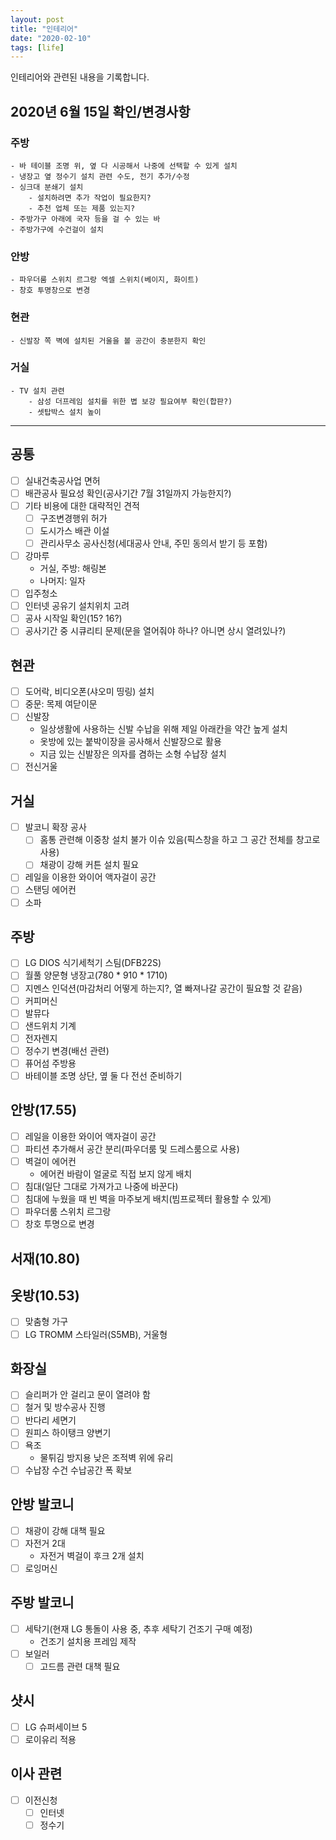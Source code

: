 ```yaml
---
layout: post
title: "인테리어"
date: "2020-02-10"
tags: [life]
---
```


인테리어와 관련된 내용을 기록합니다.

<!--more-->

## 2020년 6월 15일 확인/변경사항

### 주방
	- 바 테이블 조명 위, 옆 다 시공해서 나중에 선택할 수 있게 설치
	- 냉장고 옆 정수기 설치 관련 수도, 전기 추가/수정
	- 싱크대 분쇄기 설치
		- 설치하려면 추가 작업이 필요한지?
		- 추천 업체 또는 제품 있는지?
	- 주방가구 아래에 국자 등을 걸 수 있는 바
	- 주방가구에 수건걸이 설치

### 안방
	- 파우더룸 스위치 르그랑 엑셀 스위치(베이지, 화이트)
	- 창호 투명창으로 변경

### 현관
	- 신발장 쪽 벽에 설치된 거울을 볼 공간이 충분한지 확인

### 거실
	- TV 설치 관련
		- 삼성 더프레임 설치를 위한 볍 보강 필요여부 확인(합판?)
		- 셋탑박스 설치 높이

---

## 공통

- [ ] 실내건축공사업 면허
- [ ] 배관공사 필요성 확인(공사기간 7월 31일까지 가능한지?)
- [ ] 기타 비용에 대한 대략적인 견적
	- [ ] 구조변경행위 허가
	- [ ] 도시가스 배관 이설
	- [ ] 관리사무소 공사신청(세대공사 안내, 주민 동의서 받기 등 포함)
- [ ] 강마루
	- 거실, 주방: 해링본
	- 나머지: 일자
- [ ] 입주청소
- [ ] 인터넷 공유기 설치위치 고려
- [ ] 공사 시작일 확인(15? 16?)
- [ ] 공사기간 중 시큐리티 문제(문을 열어줘야 하나? 아니면 상시 열려있나?)

## 현관

- [ ] 도어락, 비디오폰(샤오미 띵링) 설치
- [ ] 중문: 목제 여닫이문
- [ ] 신발장
	- 일상생활에 사용하는 신발 수납을 위해 제일 아래칸을 약간 높게 설치
	- 옷방에 있는 붙박이장을 공사해서 신발장으로 활용
	- 지금 있는 신발장은 의자를 겸하는 소형 수납장 설치
- [ ] 전신거울

## 거실

- [ ] 발코니 확장 공사
	- [ ] 홈통 관련해 이중창 설치 불가 이슈 있음(픽스창을 하고 그 공간 전체를 창고로 사용)
	- [ ] 채광이 강해 커튼 설치 필요
- [ ] 레일을 이용한 와이어 액자걸이 공간
- [ ] 스탠딩 에어컨
- [ ] 소파

## 주방

- [ ] LG DIOS 식기세척기 스팀(DFB22S)
- [ ] 월풀 양문형 냉장고(780 * 910 * 1710)
- [ ] 지멘스 인덕션(마감처리 어떻게 하는지?, 열 빠져나갈 공간이 필요할 것 같음)
- [ ] 커피머신
- [ ] 발뮤다
- [ ] 샌드위치 기계
- [ ] 전자렌지
- [ ] 정수기 변경(배선 관련)
- [ ] 퓨어섬 주방용
- [ ] 바테이블 조명 상단, 옆 둘 다 전선 준비하기

## 안방(17.55)

- [ ] 레일을 이용한 와이어 액자걸이 공간
- [ ] 파티션 추가해서 공간 분리(파우더룸 및 드레스룸으로 사용)
- [ ] 벽걸이 에어컨
	- 에어컨 바람이 얼굴로 직접 보지 않게 배치
- [ ] 침대(일단 그대로 가져가고 나중에 바꾼다)
- [ ] 침대에 누웠을 때 빈 벽을 마주보게 배치(빔프로젝터 활용할 수 있게)
- [ ] 파우더룸 스위치 르그랑
- [ ] 창호 투명으로 변경

## 서재(10.80)

## 옷방(10.53)

- [ ] 맞춤형 가구
- [ ] LG TROMM 스타일러(S5MB), 거울형

## 화장실

- [ ] 슬리퍼가 안 걸리고 문이 열려야 함
- [ ] 철거 및 방수공사 진행
- [ ] 반다리 세면기
- [ ] 원피스 하이탱크 양변기
- [ ] 욕조
	- 물튀김 방지용 낮은 조적벽 위에 유리
- [ ] 수납장 수건 수납공간 폭 확보

## 안방 발코니

- [ ] 채광이 강해 대책 필요
- [ ] 자전거 2대
	- 자전거 벽걸이 후크 2개 설치
- [ ] 로잉머신

## 주방 발코니

- [ ] 세탁기(현재 LG 통돌이 사용 중, 추후 세탁기 건조기 구매 예정)
	- 건조기 설치용 프레임 제작
- [ ] 보일러
	- [ ] 고드름 관련 대책 필요

## 샷시

- [ ] LG 슈퍼세이브 5
- [ ] 로이유리 적용

## 이사 관련

- [ ] 이전신청
	- [ ] 인터넷
	- [ ] 정수기
